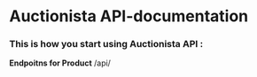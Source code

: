 # Auctionista API-documentation

### This is how you start using Auctionista API :
**Endpoitns for Product** 
/api/



